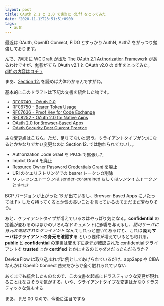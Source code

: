 ```yaml
---
layout: post
title: OAuth 2.1 と 2.0 で適当に diff をとってみた
date: '2020-11-12T23:51:51+0900'
tags:
  - auth
---
```


最近は OAuth, OpenID Connect, FIDO とすっかり AuthN, AuthZ をがっつり勉強しております。

んで、7月末に WG Draft が出た [The OAuth 2\.1 Authorization Framework](https://tools.ietf.org/html/draft-ietf-oauth-v2-1) があるわけですが、勉強がてら OAuth v2\.1 と OAuth v2\.0 の diff をとってみた。 [diff の内容はコチラ](https://gist.github.com/pinzolo/732c3fe3c0c1a0ae0fefc47bac40791d)

まあ、[Section 12.](https://tools.ietf.org/html/draft-ietf-oauth-v2-1-00#section-12) を読めば大体わかるんですがね。

基本的にこのドラフトは下記の文書を統合した物です。

* [RFC6749 - OAuth 2.0](https://tools.ietf.org/html/rfc6749)
* [RFC6750 - Bearer Token Usage](https://tools.ietf.org/html/rfc6750)
* [RFC7636 - Proof Key for Code Exchange ](https://tools.ietf.org/html/rfc7636)
* [RFC8252 - OAuth 2.0 for Native Apps](https://tools.ietf.org/html/rfc8252)
* [OAuth 2.0 for Browser-Based Apps](https://tools.ietf.org/html/draft-ietf-oauth-browser-based-apps-06)
* [OAuth Security Best Current Practice](https://tools.ietf.org/html/draft-ietf-oauth-security-topics-15)

主な変更点はこちら。ただ、足りてないと思う。クライアントタイプが3つになるとかかなりでかい変更なのに Section 12. では触れられてないし。

* Authorization Code Grant を PKCE で拡張した
* Implict Grant を廃止
* Resource Owner Password Credentials Grant を廃止
* URI のクエリストリングでの bearer トークンの削除
* リフレッシュトークンは sender-constrained もしくはワンタイムトークンとすべき

BCP バージョンが上がった 16 が出ているし、Browser-Based Apps にいたっては Fix したら持ってくるとか気の長いことを言っているのでまだまだ変わりそう。

あと、クライアントタイプが増えているのはやっぱり気になる。__confidential__ の定義が変わるのはほかのいろんなドキュメントに影響を与えるし、_認可サーバに身元が確認されたクライアント_ なんてしれっと書いてあるけど、これは __認可サーバはクライアントの身元を確認する__ という要件が増えているとも取れる。__public__ と __confidential__ の定義は変えずに身元が確認された confidential クライアントを __trusted__ とか __certified__ とかにするのじゃダメだったんだろうか？

Device Flow は取り込まれずに例としてあげられているだけ、app2app や CIBA なんかは OpenID Connect 由来だからか全く触れられていない

あくまでも統合したものなので、この文書を起点にドラスティックな変更が現れることはなさそうな気がする。いや、クライアントタイプな変更はかなりドラスティックな気もする

まあ、まだ 00 なので、今後に注目ですね
